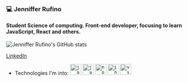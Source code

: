 ### 💻 Jenniffer Rufino

#### Student Science of computing. Front-end developer, focusing to learn JavaScript, React and others.

![Jenniffer Rufino's GitHub stats](https://github-readme-stats.vercel.app/api?username=JennifferRufino&show_icons=true&theme=radical)

[LinkedIn](linkedin.com/in/jenniffer-rufino-3323521ab)

- Technologies I'm into:
<code><img height="30" src="https://img.icons8.com/color/48/000000/java-coffee-cup-logo.png" alt="java" /></code>
<code><img height="30" src="https://img.icons8.com/color/48/000000/javascript.png" alt="javascript" /></code>
<code><img height="30" src="https://img.icons8.com/color/48/000000/nodejs.png" alt="nodejs" /></code>
<code><img height="30" src="https://img.icons8.com/color/48/000000/intellij-idea.png" alt="intellij" /></code>
<code><img height="30" src="https://img.icons8.com/fluent/48/000000/visual-studio-code-2019.png" alt="vscode" /></code>  


